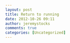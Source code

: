 ```yaml
---
layout: post
title: Return to running
date: 2012-10-26 09:11
author: jeremystocks
comments: true
categories: [Uncategorized]
---
```


